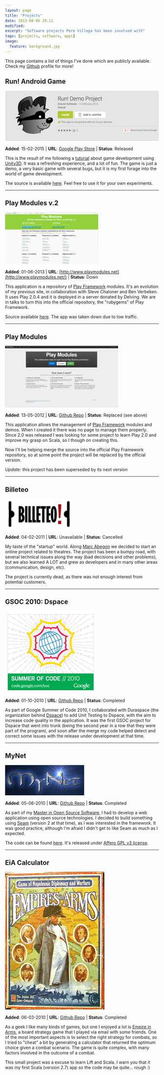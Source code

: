 ```yaml
---
layout: page
title: "Projects"
date: 2013-08-06 20:11
modified:
excerpt: "Software projects Pere Villega has been involved with"
tags: [projects, software, apps]
image:
  feature: background.jpg
---
```


This page contains a list of things I've done which are publicly available. Check my [Github][1] profile for more! 

## Run! Android Game


![Run! Android Game](/images/projects/run_android_game.png)

**Added**: 15-02-2015 |
**URL**: [Google Play Store](https://play.google.com/store/apps/details?id=com.araconsoftware.rundemo) |
**Status**: Released

This is the result of me following a [tutorial][12] about game development using [Unity3D][13]. It was a refreshing experience, and a lot of fun. The game is just a demo, a very basic game with several bugs, but it is my first forage into the world of game development.

The source is available [here][14]. Feel free to use it for your own experiments.

<hr/>

## Play Modules v.2


![Play Modules v2](/images/projects/playmodules2.png)

**Added**: 01-06-2013 |
**URL**: [http://www.playmodules.net](http://www.playmodules.net/) |
**Status**: Down

This application is a repository of [Play Framework][2] modules. It's an evolution of my previous site, in collaboration with Steve Chaloner and Ben Verbeken. It uses Play 2.0.4 and it is deployed in a server donated by Delving. We are in talks to turn this into the official repository, the "rubygems" of Play Framework.

Source available [here][4]. The app was taken down due to low traffic.

<hr/>

## Play Modules

![Play Modules](/images/projects/playmodules.png)

**Added**: 13-05-2012 |
**URL**: [Github Repo](https://github.com/pvillega/Play-Modules) |
**Status**: Replaced (see above)


This application allows the management of [Play Framework][2] modules and demos. When I created it there was no page to manage them properly. Since 2.0 was released I was looking for some project to learn Play 2.0 and improve my grasp on Scala, so I though on creating this.

Now I'll be helping merge the source into the official Play Framework repository, so at some point the project will be replaced by the official version.

*Update:* this project has been superseded by its next version

<hr/>

## Billeteo

![Billeteo](/images/projects/billeteo.png)

**Added**: 04-02-2011 |
**URL**: Unavailable |
**Status**: Cancelled

My taste of the "startup" world. Along [Marc Abegon][5] we decided to start an online project related to theatres. The project has been a bumpy road, with several technical issues along the way (bad decisions and other problems), but we also learned A LOT and grew as developers and in many other areas (communication, design, etc).

The project is currently dead, as there was not enough interest from potential customers.

<hr/>

## GSOC 2010: Dspace

![GSOC](/images/projects/gsoc2010.jpg)

**Added**: 01-10-2010 |
**URL**: [Github Repo](https://github.com/pvillega/GSOC--Dspace-testing) |
**Status**: Completed

As part of Google Summer of Code 2010, I collaborated with Duraspace (the organization behind [Dspace][6]) to add Unit Testing to Dspace, with the aim to increase code quality in the application. It was the first GSOC project for Dspace that went into trunk (being the second year in a row that they were part of the program), and soon after the merge my code helped detect and correct some issues with the release under development at that time.

<hr/>

## MyNet

![MyNet](/images/projects/mynet.png)

**Added**: 05-06-2010 |
**URL**: [Github Repo](https://github.com/pvillega/MyNet) |
**Status**: Completed

As part of my [Master in Open Source Software][7], I had to develop a web application using open source technologies. I decided to build something using [Seam][8] (version 2 at that time), as I was interested in the framework. It was good practice, although I'm afraid I didn't get to like Seam as much as I expected.

The code can be found [here][9]. It's released under [Affero GPL v3 license][10].

<hr/>

## EiA Calculator

![EiA Calculator](/images/projects/EiACover.jpg)

**Added**: 06-03-2010 |
**URL**: [Github Repo](https://github.com/pvillega/Empire-in-Arms-Calculator) |
**Status**: Completed


As a geek I like many kinds of games, but one I enjoyed a lot is [Empire in Arms][11], a board strategy game that I played via email with some friends. One of the most important aspects is to select the right strategy for combats, so I tried to "cheat" a bit by generating a calculator that returned the optimum choice given a combat scenario. The game is quite complex, with many factors involved in the outcome of a combat.

This small project was a excuse to learn Lift and Scala. I warn you that it was my first Scala (version 2.7) app so the code may be quite... rough :)


  [1]: https://github.com/pvillega
  [2]: http://www.playframework.com/
  [3]: http://www.delving.eu/
  [4]: https://github.com/play-modules/modules.playframework.org
  [5]: http://fr.linkedin.com/pub/marc-abegon/6/16b/112
  [6]: http://www.dspace.org/
  [7]: http://www.uoc.edu/studies/mof/free_software/oficiales/master_oficial_software_libre/master_oficial_software_libre_plan.htm
  [8]: http://seamframework.org/
  [9]: https://github.com/pvillega/MyNet
  [10]: http://en.wikipedia.org/wiki/Affero_General_Public_License
  [11]: http://en.wikipedia.org/wiki/Empires_in_Arms
  [12]: https://www.youtube.com/playlist?list=PLREdURb87ks2qkD9svvlIwYwN35FZ3Afv 
  [13]: http://unity3d.com/
  [14]: https://github.com/pvillega/run-unity3d-game-sample
  



